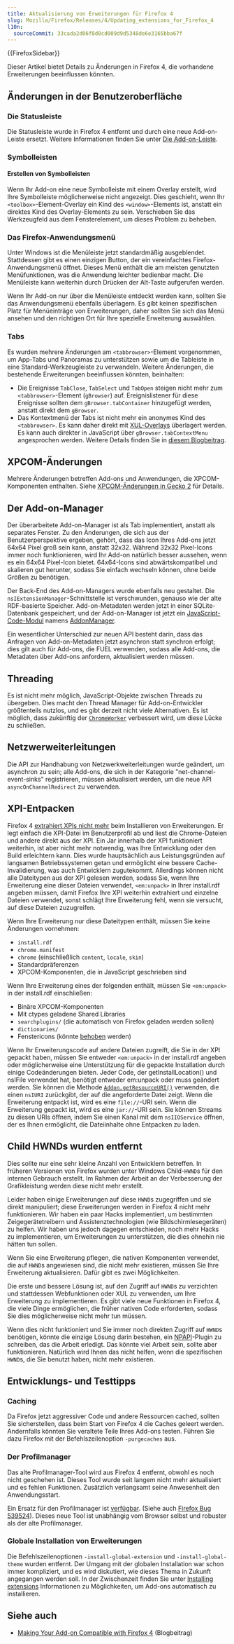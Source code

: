 ```yaml
---
title: Aktualisierung von Erweiterungen für Firefox 4
slug: Mozilla/Firefox/Releases/4/Updating_extensions_for_Firefox_4
l10n:
  sourceCommit: 33cada2d06f8d0cd009d9d5348de6e3165bba67f
---
```


{{FirefoxSidebar}}

Dieser Artikel bietet Details zu Änderungen in Firefox 4, die vorhandene Erweiterungen beeinflussen könnten.

## Änderungen in der Benutzeroberfläche

### Die Statusleiste

Die Statusleiste wurde in Firefox 4 entfernt und durch eine neue Add-on-Leiste ersetzt. Weitere Informationen finden Sie unter [Die Add-on-Leiste](/de/docs/Mozilla/Firefox/Releases/4/The_add-on_bar).

### Symbolleisten

#### Erstellen von Symbolleisten

Wenn Ihr Add-on eine neue Symbolleiste mit einem Overlay erstellt, wird Ihre Symbolleiste möglicherweise nicht angezeigt. Dies geschieht, wenn Ihr `<toolbox>`-Element-Overlay ein Kind des `<window>`-Elements ist, anstatt ein direktes Kind des Overlay-Elements zu sein. Verschieben Sie das Werkzeugfeld aus dem Fensterelement, um dieses Problem zu beheben.

### Das Firefox-Anwendungsmenü

Unter Windows ist die Menüleiste jetzt standardmäßig ausgeblendet. Stattdessen gibt es einen einzigen Button, der ein vereinfachtes Firefox-Anwendungsmenü öffnet. Dieses Menü enthält die am meisten genutzten Menüfunktionen, was die Anwendung leichter bedienbar macht. Die Menüleiste kann weiterhin durch Drücken der Alt-Taste aufgerufen werden.

Wenn Ihr Add-on nur über die Menüleiste entdeckt werden kann, sollten Sie das Anwendungsmenü ebenfalls überlagern. Es gibt keinen spezifischen Platz für Menüeinträge von Erweiterungen, daher sollten Sie sich das Menü ansehen und den richtigen Ort für Ihre spezielle Erweiterung auswählen.

### Tabs

Es wurden mehrere Änderungen am `<tabbrowser>`-Element vorgenommen, um App-Tabs und Panoramas zu unterstützen sowie um die Tableiste in eine Standard-Werkzeugleiste zu verwandeln. Weitere Änderungen, die bestehende Erweiterungen beeinflussen könnten, beinhalten:

- Die Ereignisse `TabClose`, `TabSelect` und `TabOpen` steigen nicht mehr zum `<tabbrowser>`-Element (`gBrowser`) auf. Ereignislistener für diese Ereignisse sollten dem `gBrowser.tabContainer` hinzugefügt werden, anstatt direkt dem `gBrowser`.
- Das Kontextmenü der Tabs ist nicht mehr ein anonymes Kind des `<tabbrowser>`. Es kann daher direkt mit [XUL-Overlays](/de/docs/XUL_Overlays) überlagert werden. Es kann auch direkter in JavaScript über `gBrowser.tabContextMenu` angesprochen werden. Weitere Details finden Sie in [diesem Blogbeitrag](https://gavinsharp.com/blog/2010/03/31/accessingmodifying-the-firefox-tab-context-menu-from-extensions/).

## XPCOM-Änderungen

Mehrere Änderungen betreffen Add-ons und Anwendungen, die XPCOM-Komponenten enthalten. Siehe [XPCOM-Änderungen in Gecko 2](/de/docs/XPCOM/XPCOM_changes_in_Gecko_2.0) für Details.

## Der Add-on-Manager

Der überarbeitete Add-on-Manager ist als Tab implementiert, anstatt als separates Fenster. Zu den Änderungen, die sich aus der Benutzerperspektive ergeben, gehört, dass das Icon Ihres Add-ons jetzt 64x64 Pixel groß sein kann, anstatt 32x32. Während 32x32 Pixel-Icons immer noch funktionieren, wird Ihr Add-on natürlich besser aussehen, wenn es ein 64x64 Pixel-Icon bietet. 64x64-Icons sind abwärtskompatibel und skalieren gut herunter, sodass Sie einfach wechseln können, ohne beide Größen zu benötigen.

Der Back-End des Add-on-Managers wurde ebenfalls neu gestaltet. Die `nsIExtensionManager`-Schnittstelle ist verschwunden, genauso wie der alte RDF-basierte Speicher. Add-on-Metadaten werden jetzt in einer SQLite-Datenbank gespeichert, und der Add-on-Manager ist jetzt ein [JavaScript-Code-Modul](/de/docs/JavaScript_code_modules) namens [AddonManager](/de/docs/Addons/Add-on_Manager/AddonManager).

Ein wesentlicher Unterschied zur neuen API besteht darin, dass das Anfragen von Add-on-Metadaten jetzt asynchron statt synchron erfolgt; dies gilt auch für Add-ons, die FUEL verwenden, sodass alle Add-ons, die Metadaten über Add-ons anfordern, aktualisiert werden müssen.

## Threading

Es ist nicht mehr möglich, JavaScript-Objekte zwischen Threads zu übergeben. Dies macht den Thread Manager für Add-on-Entwickler größtenteils nutzlos, und es gibt derzeit nicht viele Alternativen. Es ist möglich, dass zukünftig der [`ChromeWorker`](/de/docs/DOM/ChromeWorker) verbessert wird, um diese Lücke zu schließen.

## Netzwerweiterleitungen

Die API zur Handhabung von Netzwerkweiterleitungen wurde geändert, um asynchron zu sein; alle Add-ons, die sich in der Kategorie "net-channel-event-sinks" registrieren, müssen aktualisiert werden, um die neue API `asyncOnChannelRedirect` zu verwenden.

## XPI-Entpacken

Firefox 4 [extrahiert XPIs nicht mehr](https://bugzil.la/533038) beim Installieren von Erweiterungen. Er legt einfach die XPI-Datei im Benutzerprofil ab und liest die Chrome-Dateien und andere direkt aus der XPI. Ein Jar innerhalb der XPI funktioniert weiterhin, ist aber nicht mehr notwendig, was Ihre Entwicklung oder den Build erleichtern kann. Dies wurde hauptsächlich aus Leistungsgründen auf langsamen Betriebssystemen getan und ermöglicht eine bessere Cache-Invalidierung, was auch Entwicklern zugutekommt. Allerdings können nicht alle Dateitypen aus der XPI gelesen werden, sodass Sie, wenn Ihre Erweiterung eine dieser Dateien verwendet, `<em:unpack>` in Ihrer install.rdf angeben müssen, damit Firefox Ihre XPI weiterhin extrahiert und einzelne Dateien verwendet, sonst schlägt Ihre Erweiterung fehl, wenn sie versucht, auf diese Dateien zuzugreifen.

Wenn Ihre Erweiterung nur diese Dateitypen enthält, müssen Sie keine Änderungen vornehmen:

- `install.rdf`
- `chrome.manifest`
- `chrome` (einschließlich `content`, `locale`, `skin`)
- Standardpräferenzen
- XPCOM-Komponenten, die in JavaScript geschrieben sind

Wenn Ihre Erweiterung eines der folgenden enthält, müssen Sie `<em:unpack>` in der install.rdf einschließen:

- Binäre XPCOM-Komponenten
- Mit ctypes geladene Shared Libraries
- `searchplugins/` (die automatisch von Firefox geladen werden sollen)
- `dictionaries/`
- Fenstericons (könnte [behoben](https://bugzil.la/595462) werden)

Wenn Ihr Erweiterungscode auf andere Dateien zugreift, die Sie in der XPI gepackt haben, müssen Sie entweder `<em:unpack>` in der install.rdf angeben oder möglicherweise eine Unterstützung für die gepackte Installation durch einige Codeänderungen bieten. Jeder Code, der getInstallLocation() und nsIFile verwendet hat, benötigt entweder em:unpack oder muss geändert werden. Sie können die Methode [`Addon.getResourceURI()`](/de/docs/Addons/Add-on_Manager/Addon#getResourceURI%28%29) verwenden, die einen `nsIURI` zurückgibt, der auf die angeforderte Datei zeigt. Wenn die Erweiterung entpackt ist, wird es eine `file://`-URI sein. Wenn die Erweiterung gepackt ist, wird es eine `jar://`-URI sein. Sie können Streams zu diesen URIs öffnen, indem Sie einen Kanal mit dem `nsIIOService` öffnen, der es Ihnen ermöglicht, die Dateiinhalte ohne Entpacken zu laden.

## Child HWNDs wurden entfernt

Dies sollte nur eine sehr kleine Anzahl von Entwicklern betreffen. In früheren Versionen von Firefox wurden unter Windows Child-`HWND`s für den internen Gebrauch erstellt. Im Rahmen der Arbeit an der Verbesserung der Grafikleistung werden diese nicht mehr erstellt.

Leider haben einige Erweiterungen auf diese `HWND`s zugegriffen und sie direkt manipuliert; diese Erweiterungen werden in Firefox 4 nicht mehr funktionieren. Wir haben ein paar Hacks implementiert, um bestimmten Zeigegerätetreibern und Assistenztechnologien (wie Bildschirmlesegeräten) zu helfen. Wir haben uns jedoch dagegen entschieden, noch mehr Hacks zu implementieren, um Erweiterungen zu unterstützen, die dies ohnehin nie hätten tun sollen.

Wenn Sie eine Erweiterung pflegen, die nativen Komponenten verwendet, die auf `HWND`s angewiesen sind, die nicht mehr existieren, müssen Sie Ihre Erweiterung aktualisieren. Dafür gibt es zwei Möglichkeiten.

Die erste und bessere Lösung ist, auf den Zugriff auf `HWND`s zu verzichten und stattdessen Webfunktionen oder XUL zu verwenden, um Ihre Erweiterung zu implementieren. Es gibt viele neue Funktionen in Firefox 4, die viele Dinge ermöglichen, die früher nativen Code erforderten, sodass Sie dies möglicherweise nicht mehr tun müssen.

Wenn dies nicht funktioniert und Sie immer noch direkten Zugriff auf `HWND`s benötigen, könnte die einzige Lösung darin bestehen, ein [NPAPI](/de/docs/NPAPI)-Plugin zu schreiben, das die Arbeit erledigt. Das könnte viel Arbeit sein, sollte aber funktionieren. Natürlich wird Ihnen das nicht helfen, wenn die spezifischen `HWND`s, die Sie benutzt haben, nicht mehr existieren.

## Entwicklungs- und Testtipps

### Caching

Da Firefox jetzt aggressiver Code und andere Ressourcen cached, sollten Sie sicherstellen, dass beim Start von Firefox 4 die Caches geleert werden. Andernfalls könnten Sie veraltete Teile Ihres Add-ons testen. Führen Sie dazu Firefox mit der Befehlszeilenoption `-purgecaches` aus.

### Der Profilmanager

Das alte Profilmanager-Tool wird aus Firefox 4 entfernt, obwohl es noch nicht geschehen ist. Dieses Tool wurde seit langem nicht mehr aktualisiert und es fehlen Funktionen. Zusätzlich verlangsamt seine Anwesenheit den Anwendungsstart.

Ein Ersatz für den Profilmanager ist [verfügbar](https://ftp.mozilla.org/pub/utilities/profilemanager/). (Siehe auch [Firefox Bug 539524](https://bugzil.la/539524)). Dieses neue Tool ist unabhängig vom Browser selbst und robuster als der alte Profilmanager.

### Globale Installation von Erweiterungen

Die Befehlszeilenoptionen `-install-global-extension` und `-install-global-theme` wurden entfernt. Der Umgang mit der globalen Installation war schon immer kompliziert, und es wird diskutiert, wie dieses Thema in Zukunft angegangen werden soll. In der Zwischenzeit finden Sie unter [Installing extensions](https://extensionworkshop.com/documentation/publish/signing-and-distribution-overview/) Informationen zu Möglichkeiten, um Add-ons automatisch zu installieren.

## Siehe auch

- [Making Your Add-on Compatible with Firefox 4](https://blog.mozilla.org/addons/2010/11/11/making-add-on-compatible-firefox-4/) (Blogbeitrag)
